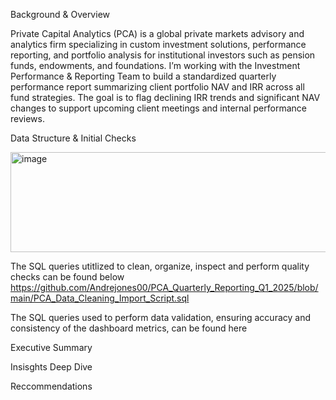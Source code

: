 Background & Overview

Private Capital Analytics (PCA) is a global private markets advisory and analytics firm specializing in custom investment solutions, performance reporting, and portfolio analysis for institutional investors such as pension funds, endowments, and foundations. I’m working with the Investment Performance & Reporting Team to build a standardized quarterly performance report summarizing client portfolio NAV and IRR across all fund strategies. The goal is to flag declining IRR trends and significant NAV changes to support upcoming client meetings and internal performance reviews.

Data Structure & Initial Checks

<img width="647" height="160" alt="image" src="https://github.com/user-attachments/assets/0d46827d-e1a1-4b03-9bf1-8fd4e2e77824" />

The SQL queries utitlized to clean, organize, inspect and perform quality checks can be found below
  https://github.com/Andrejones00/PCA_Quarterly_Reporting_Q1_2025/blob/main/PCA_Data_Cleaning_Import_Script.sql

The SQL queries used to perform data validation, ensuring accuracy and consistency of the dashboard metrics, can be found here


Executive Summary

Insisghts Deep Dive

Reccommendations

